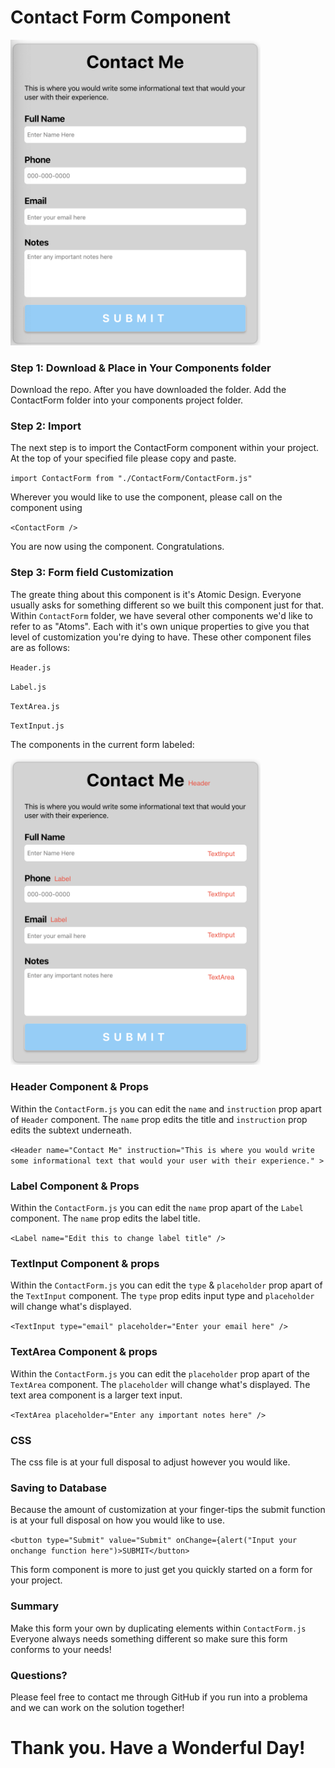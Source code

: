 # Contact Form Component

<img src="./DOC_Images/Baseform.png" width="400">

### Step 1: Download & Place in Your Components folder

Download the repo. After you have downloaded the folder. Add the ContactForm folder into your components project folder.

### Step 2: Import

The next step is to import the ContactForm component within your project. At the top of your specified file please copy and paste.

`import ContactForm from "./ContactForm/ContactForm.js"`

Wherever you would like to use the component, please call on the component using

`<ContactForm />`

You are now using the component. Congratulations.

### Step 3: Form field Customization

The greate thing about this component is it's Atomic Design. Everyone usually asks for something different so we built this component just for that. Within `ContactForm` folder, we have several
other components we'd like to refer to as "Atoms". Each with it's own unique properties to give you that level of customization you're dying to have. These other component files are as follows:

`Header.js`

`Label.js`

`TextArea.js`

`TextInput.js`

The components in the current form labeled:

<img src="./DOC_Images/LabelBaseform.png" width="400">

### Header Component & Props

Within the `ContactForm.js` you can edit the `name` and `instruction` prop apart of `Header` component. The `name` prop edits the title and `instruction` prop edits the subtext underneath.

`<Header name="Contact Me" instruction="This is where you would write some informational text that would your user with their experience." >`

### Label Component & Props

Within the `ContactForm.js` you can edit the `name` prop apart of the `Label` component. The `name` prop edits the label title.

`<Label name="Edit this to change label title" />`

### TextInput Component & props

Within the `ContactForm.js` you can edit the `type` & `placeholder` prop apart of the `TextInput` component. The `type` prop edits input type and `placeholder` will change what's displayed.

`<TextInput type="email" placeholder="Enter your email here" />`

### TextArea Component & props

Within the `ContactForm.js` you can edit the `placeholder` prop apart of the `TextArea` component. The `placeholder` will change what's displayed. The text area component is a larger text input.

`<TextArea placeholder="Enter any important notes here" />`

### CSS

The css file is at your full disposal to adjust however you would like.

### Saving to Database

Because the amount of customization at your finger-tips the submit function is at your full disposal on how you would like to use.

`<button type="Submit" value="Submit" onChange={alert("Input your onchange function here")>SUBMIT</button>`

This form component is more to just get you quickly started on a form for your project.

### Summary

Make this form your own by duplicating elements within `ContactForm.js` Everyone always needs something different so make sure this form conforms to your needs!

### Questions?

Please feel free to contact me through GitHub if you run into a problema and we can work on the solution together!

# Thank you. Have a Wonderful Day!
